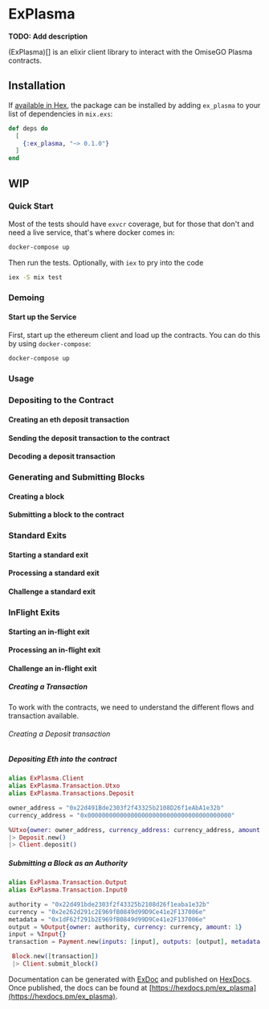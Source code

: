 # ExPlasma

**TODO: Add description**

(ExPlasma)[] is an elixir client library to interact with the OmiseGO Plasma contracts.

## Installation

If [available in Hex](https://hex.pm/docs/publish), the package can be installed
by adding `ex_plasma` to your list of dependencies in `mix.exs`:

```elixir
def deps do
  [
    {:ex_plasma, "~> 0.1.0"}
  ]
end
```

## WIP

### Quick Start


Most of the tests should have `exvcr` coverage, but for those that don't and need a live service, that's
where docker comes in:

```sh
docker-compose up
```


Then run the tests. Optionally, with `iex` to pry into the code

```sh
iex -S mix test
```

### Demoing

#### Start up the Service

First, start up the ethereum client and load up the contracts. You can do this by using `docker-compose`:

```sh
docker-compose up
```

### Usage



### Depositing to the Contract
#### Creating an eth deposit transaction
#### Sending the deposit transaction to the contract
#### Decoding a deposit transaction

### Generating and Submitting Blocks
#### Creating a block
#### Submitting a block to the contract

### Standard Exits
#### Starting a standard exit
#### Processing a standard exit
#### Challenge a standard exit

### InFlight Exits
#### Starting an in-flight exit
#### Processing an in-flight exit
#### Challenge an in-flight exit



##### Creating a Transaction

To work with the contracts, we need to understand the different flows and transaction available.

###### Creating a Deposit transaction

##### Depositing Eth into the contract

```elixir
alias ExPlasma.Client
alias ExPlasma.Transaction.Utxo
alias ExPlasma.Transactions.Deposit

owner_address = "0x22d491Bde2303f2f43325b2108D26f1eAbA1e32b"
currency_address = "0x0000000000000000000000000000000000000000"

%Utxo{owner: owner_address, currency_address: currency_address, amount: 1}
|> Deposit.new()
|> Client.deposit()
```

##### Submitting a Block as an Authority

```elixir
alias ExPlasma.Transaction.Output
alias ExPlasma.Transaction.Input0

authority = "0x22d491bde2303f2f43325b2108d26f1eaba1e32b"
currency = "0x2e262d291c2E969fB0849d99D9Ce41e2F137006e"
metadata = "0x1dF62f291b2E969fB0849d99D9Ce41e2F137006e"
output = %Output{owner: authority, currency: currency, amount: 1}
input = %Input{}
transaction = Payment.new(inputs: [input], outputs: [output], metadata: metadata)

 Block.new([transaction])
 |> Client.submit_block()
```

Documentation can be generated with [ExDoc](https://github.com/elixir-lang/ex_doc)
and published on [HexDocs](https://hexdocs.pm). Once published, the docs can
be found at [https://hexdocs.pm/ex_plasma](https://hexdocs.pm/ex_plasma).
